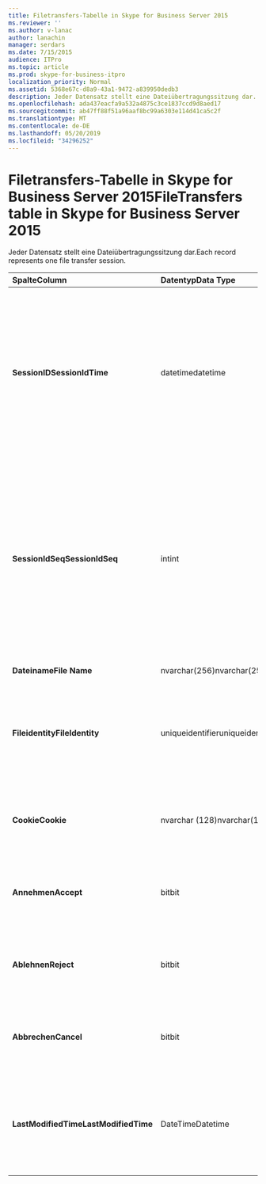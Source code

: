 ```yaml
---
title: Filetransfers-Tabelle in Skype for Business Server 2015
ms.reviewer: ''
ms.author: v-lanac
author: lanachin
manager: serdars
ms.date: 7/15/2015
audience: ITPro
ms.topic: article
ms.prod: skype-for-business-itpro
localization_priority: Normal
ms.assetid: 5368e67c-d8a9-43a1-9472-a839950dedb3
description: Jeder Datensatz stellt eine Dateiübertragungssitzung dar.
ms.openlocfilehash: ada437eacfa9a532a4875c3ce1837ccd9d8aed17
ms.sourcegitcommit: ab47ff88f51a96aaf8bc99a6303e114d41ca5c2f
ms.translationtype: MT
ms.contentlocale: de-DE
ms.lasthandoff: 05/20/2019
ms.locfileid: "34296252"
---
```

# <a name="filetransfers-table-in-skype-for-business-server-2015"></a><span data-ttu-id="6e65f-103">Filetransfers-Tabelle in Skype for Business Server 2015</span><span class="sxs-lookup"><span data-stu-id="6e65f-103">FileTransfers table in Skype for Business Server 2015</span></span>
 
<span data-ttu-id="6e65f-104">Jeder Datensatz stellt eine Dateiübertragungssitzung dar.</span><span class="sxs-lookup"><span data-stu-id="6e65f-104">Each record represents one file transfer session.</span></span>
  
|<span data-ttu-id="6e65f-105">**Spalte**</span><span class="sxs-lookup"><span data-stu-id="6e65f-105">**Column**</span></span>|<span data-ttu-id="6e65f-106">**Datentyp**</span><span class="sxs-lookup"><span data-stu-id="6e65f-106">**Data Type**</span></span>|<span data-ttu-id="6e65f-107">**Schlüssel/Index**</span><span class="sxs-lookup"><span data-stu-id="6e65f-107">**Key/Index**</span></span>|<span data-ttu-id="6e65f-108">**Details**</span><span class="sxs-lookup"><span data-stu-id="6e65f-108">**Details**</span></span>|
|:-----|:-----|:-----|:-----|
|<span data-ttu-id="6e65f-109">**SessionID**</span><span class="sxs-lookup"><span data-stu-id="6e65f-109">**SessionIdTime**</span></span> <br/> |<span data-ttu-id="6e65f-110">datetime</span><span class="sxs-lookup"><span data-stu-id="6e65f-110">datetime</span></span>  <br/> |<span data-ttu-id="6e65f-111">Primär, fremd</span><span class="sxs-lookup"><span data-stu-id="6e65f-111">Primary, Foreign</span></span>  <br/> |<span data-ttu-id="6e65f-112">Uhrzeit der Sitzungsanforderung.</span><span class="sxs-lookup"><span data-stu-id="6e65f-112">Time of session request.</span></span> <span data-ttu-id="6e65f-113">Wird in Verbindung mit **SessionIdSeq** verwendet, um eine Sitzung eindeutig zu identifizieren.</span><span class="sxs-lookup"><span data-stu-id="6e65f-113">Used in conjunction with **SessionIdSeq** to uniquely identify a session.</span></span> <span data-ttu-id="6e65f-114">Weitere Informationen finden Sie [in der Tabelle Dialogfelder in Skype for Business Server 2015](dialogs.md) .</span><span class="sxs-lookup"><span data-stu-id="6e65f-114">See the [Dialogs table in Skype for Business Server 2015](dialogs.md) for more information.</span></span> <br/> |
|<span data-ttu-id="6e65f-115">**SessionIdSeq**</span><span class="sxs-lookup"><span data-stu-id="6e65f-115">**SessionIdSeq**</span></span> <br/> |<span data-ttu-id="6e65f-116">int</span><span class="sxs-lookup"><span data-stu-id="6e65f-116">int</span></span>  <br/> |<span data-ttu-id="6e65f-117">Primär, fremd</span><span class="sxs-lookup"><span data-stu-id="6e65f-117">Primary, Foreign</span></span>  <br/> |<span data-ttu-id="6e65f-118">Die ID-Nummer, um die Sitzung zu identifizieren.</span><span class="sxs-lookup"><span data-stu-id="6e65f-118">ID number to identify the session.</span></span> <span data-ttu-id="6e65f-119">Wird in Verbindung mit **SessionID** -Mal verwendet, um eine Sitzung eindeutig zu identifizieren.</span><span class="sxs-lookup"><span data-stu-id="6e65f-119">Used in conjunction with **SessionIdTime** to uniquely identify a session.</span></span> <span data-ttu-id="6e65f-120">Weitere Informationen finden Sie [in der Tabelle Dialogfelder in Skype for Business Server 2015](dialogs.md) .</span><span class="sxs-lookup"><span data-stu-id="6e65f-120">See the [Dialogs table in Skype for Business Server 2015](dialogs.md) for more information.</span></span> <br/> |
|<span data-ttu-id="6e65f-121">**Dateiname**</span><span class="sxs-lookup"><span data-stu-id="6e65f-121">**File Name**</span></span> <br/> |<span data-ttu-id="6e65f-122">nvarchar(256)</span><span class="sxs-lookup"><span data-stu-id="6e65f-122">nvarchar(256)</span></span>  <br/> ||<span data-ttu-id="6e65f-123">Der Name der Datei.</span><span class="sxs-lookup"><span data-stu-id="6e65f-123">Name of the file.</span></span>  <br/> |
|<span data-ttu-id="6e65f-124">**Fileidentity**</span><span class="sxs-lookup"><span data-stu-id="6e65f-124">**FileIdentity**</span></span> <br/> |<span data-ttu-id="6e65f-125">uniqueidentifier</span><span class="sxs-lookup"><span data-stu-id="6e65f-125">uniqueidentifier</span></span>  <br/> ||<span data-ttu-id="6e65f-126">Eindeutiger Bezeichner zur Unterscheidung Zwischendatei Übertragungen mit demselben Dateinamen.</span><span class="sxs-lookup"><span data-stu-id="6e65f-126">Unique identifier to distinguish between file transfers involving the same file name.</span></span>  <br/> |
|<span data-ttu-id="6e65f-127">**Cookie**</span><span class="sxs-lookup"><span data-stu-id="6e65f-127">**Cookie**</span></span> <br/> |<span data-ttu-id="6e65f-128">nvarchar (128)</span><span class="sxs-lookup"><span data-stu-id="6e65f-128">nvarchar(128)</span></span>  <br/> |<span data-ttu-id="6e65f-129">Primary</span><span class="sxs-lookup"><span data-stu-id="6e65f-129">Primary</span></span>  <br/> |<span data-ttu-id="6e65f-130">Wird verwendet, um jede nach Verfolgungs Nachricht als zugeordnet zu kennzeichnen.</span><span class="sxs-lookup"><span data-stu-id="6e65f-130">Used to identify every follow-up message as being associated with this one.</span></span>  <br/> |
|<span data-ttu-id="6e65f-131">**Annehmen**</span><span class="sxs-lookup"><span data-stu-id="6e65f-131">**Accept**</span></span> <br/> |<span data-ttu-id="6e65f-132">bit</span><span class="sxs-lookup"><span data-stu-id="6e65f-132">bit</span></span>  <br/> ||<span data-ttu-id="6e65f-133">Kann "wahr" oder "Null" sein.</span><span class="sxs-lookup"><span data-stu-id="6e65f-133">Can be TRUE or NULL.</span></span> <span data-ttu-id="6e65f-134">Ist "true", ist "ablehnen" und "Abbrechen" NULL.</span><span class="sxs-lookup"><span data-stu-id="6e65f-134">If TRUE, then Reject and Cancel will be NULL.</span></span>  <br/> |
|<span data-ttu-id="6e65f-135">**Ablehnen**</span><span class="sxs-lookup"><span data-stu-id="6e65f-135">**Reject**</span></span> <br/> |<span data-ttu-id="6e65f-136">bit</span><span class="sxs-lookup"><span data-stu-id="6e65f-136">bit</span></span>  <br/> ||<span data-ttu-id="6e65f-137">Kann "wahr" oder "Null" sein.</span><span class="sxs-lookup"><span data-stu-id="6e65f-137">Can be TRUE or NULL.</span></span> <span data-ttu-id="6e65f-138">Ist "true", ist "akzeptieren" und "Abbrechen" NULL.</span><span class="sxs-lookup"><span data-stu-id="6e65f-138">If TRUE, then Accept and Cancel will be NULL.</span></span>  <br/> |
|<span data-ttu-id="6e65f-139">**Abbrechen**</span><span class="sxs-lookup"><span data-stu-id="6e65f-139">**Cancel**</span></span> <br/> |<span data-ttu-id="6e65f-140">bit</span><span class="sxs-lookup"><span data-stu-id="6e65f-140">bit</span></span>  <br/> ||<span data-ttu-id="6e65f-141">Kann "wahr" oder "Null" sein.</span><span class="sxs-lookup"><span data-stu-id="6e65f-141">Can be TRUE or NULL.</span></span> <span data-ttu-id="6e65f-142">Ist "true", ist "annehmen und ablehnen" NULL.</span><span class="sxs-lookup"><span data-stu-id="6e65f-142">If TRUE, then Accept and Reject will be NULL.</span></span>  <br/> |
|<span data-ttu-id="6e65f-143">**LastModifiedTime**</span><span class="sxs-lookup"><span data-stu-id="6e65f-143">**LastModifiedTime**</span></span> <br/> |<span data-ttu-id="6e65f-144">DateTime</span><span class="sxs-lookup"><span data-stu-id="6e65f-144">Datetime</span></span>  <br/> ||<span data-ttu-id="6e65f-145">Für die interne Verwendung durch den Überwachungsdienst.</span><span class="sxs-lookup"><span data-stu-id="6e65f-145">For internal use by the Monitoring service.</span></span>  <br/> <span data-ttu-id="6e65f-146">Dieses Feld wurde in Skype for Business Server 2015 eingeführt.</span><span class="sxs-lookup"><span data-stu-id="6e65f-146">This field was introduced in Skype for Business Server 2015.</span></span>  <br/> |
   

